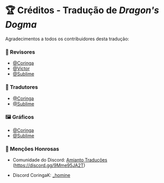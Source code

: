 # 🏆 Créditos - Tradução de *Dragon's Dogma*  

   Agradecimentos a todos os contribuidores desta tradução:

   ### 👥 Revisores  
   - [@Coringa](https://github.com/CoringaK9)  
   - [@Victor](https://github.com/jiogo1)  
   - [@Sublime](https://steamcommunity.com/id/Sr_sublime)  

   ### 🌟 Tradutores  
   - [@Coringa](https://github.com/CoringaK9)  
   - [@Sublime](https://steamcommunity.com/id/Sr_sublime)  

### 🖼️ Gráficos
   - [@Coringa](https://github.com/CoringaK9)  
   - [@Sublime](https://steamcommunity.com/id/Sr_sublime)  

   ### 📌 Menções Honrosas  
   - Comunidade do Discord: [Amianto Traduções](#) (https://discord.gg/9Mme95JA2T)

   - Discord CoringaK: [_homine](#)
